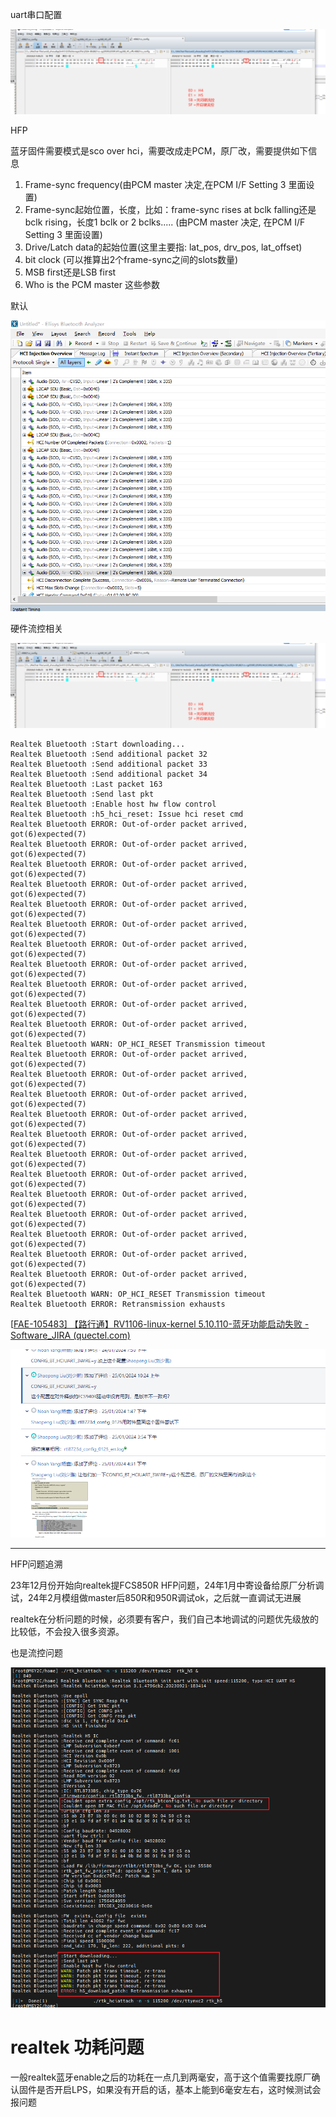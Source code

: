 uart串口配置

![ba49c4b16be1ff441abb5a1177ba042](./img/ba49c4b16be1ff441abb5a1177ba042.png)



HFP

蓝牙固件需要模式是sco over hci，需要改成走PCM，原厂改，需要提供如下信息

1.	Frame-sync frequency(由PCM master 决定,在PCM I/F Setting 3 里面设置)
2.	Frame-sync起始位置，长度，比如：frame-sync rises at bclk falling还是bclk rising，长度1 bclk or 2 bclks..... (由PCM master 决定, 在PCM I/F Setting 3 里面设置)
3.	Drive/Latch data的起始位置(这里主要指: lat_pos, drv_pos, lat_offset)
4.	bit clock (可以推算出2个frame-sync之间的slots数量)
5.	MSB first还是LSB first
6.	Who is the PCM master
这些参数

默认

<img src="./img/a59124d3b41c8f1673258b54154839c.png" alt="a59124d3b41c8f1673258b54154839c" style="zoom: 80%;" />



硬件流控相关

![1314a9aefceb12b9f2678b525474b1c](./img/1314a9aefceb12b9f2678b525474b1c.png)

```
Realtek Bluetooth :Start downloading...
Realtek Bluetooth :Send additional packet 32
Realtek Bluetooth :Send additional packet 33
Realtek Bluetooth :Send additional packet 34
Realtek Bluetooth :Last packet 163
Realtek Bluetooth :Send last pkt
Realtek Bluetooth :Enable host hw flow control
Realtek Bluetooth :h5_hci_reset: Issue hci reset cmd
Realtek Bluetooth ERROR: Out-of-order packet arrived, got(6)expected(7)
Realtek Bluetooth ERROR: Out-of-order packet arrived, got(6)expected(7)
Realtek Bluetooth ERROR: Out-of-order packet arrived, got(6)expected(7)
Realtek Bluetooth ERROR: Out-of-order packet arrived, got(6)expected(7)
Realtek Bluetooth ERROR: Out-of-order packet arrived, got(6)expected(7)
Realtek Bluetooth ERROR: Out-of-order packet arrived, got(6)expected(7)
Realtek Bluetooth ERROR: Out-of-order packet arrived, got(6)expected(7)
Realtek Bluetooth ERROR: Out-of-order packet arrived, got(6)expected(7)
Realtek Bluetooth ERROR: Out-of-order packet arrived, got(6)expected(7)
Realtek Bluetooth ERROR: Out-of-order packet arrived, got(6)expected(7)
Realtek Bluetooth ERROR: Out-of-order packet arrived, got(6)expected(7)
Realtek Bluetooth WARN: OP_HCI_RESET Transmission timeout
Realtek Bluetooth ERROR: Out-of-order packet arrived, got(6)expected(7)
Realtek Bluetooth ERROR: Out-of-order packet arrived, got(6)expected(7)
Realtek Bluetooth ERROR: Out-of-order packet arrived, got(6)expected(7)
Realtek Bluetooth ERROR: Out-of-order packet arrived, got(6)expected(7)
Realtek Bluetooth ERROR: Out-of-order packet arrived, got(6)expected(7)
Realtek Bluetooth ERROR: Out-of-order packet arrived, got(6)expected(7)
Realtek Bluetooth ERROR: Out-of-order packet arrived, got(6)expected(7)
Realtek Bluetooth ERROR: Out-of-order packet arrived, got(6)expected(7)
Realtek Bluetooth ERROR: Out-of-order packet arrived, got(6)expected(7)
Realtek Bluetooth ERROR: Out-of-order packet arrived, got(6)expected(7)
Realtek Bluetooth ERROR: Out-of-order packet arrived, got(6)expected(7)
Realtek Bluetooth ERROR: Out-of-order packet arrived, got(6)expected(7)
Realtek Bluetooth WARN: OP_HCI_RESET Transmission timeout
Realtek Bluetooth ERROR: Retransmission exhausts
```

[[FAE-105483\] 【路行通】RV1106-linux-kernel 5.10.110-蓝牙功能启动失败 - Software_JIRA (quectel.com)](https://ticket.quectel.com/browse/FAE-105483)

![image-20240828150419539](./img/image-20240828150419539.png)



---



HFP问题追溯

23年12月份开始向realtek提FCS850R HFP问题，24年1月中寄设备给原厂分析调试，24年2月模组做master后850R和950R调试ok，之后就一直调试无进展



realtek在分析问题的时候，必须要有客户，我们自己本地调试的问题优先级放的比较低，不会投入很多资源。



也是流控问题

![c1917ce52116b76fd1d45ae256d787b](./img/c1917ce52116b76fd1d45ae256d787b.png)



# realtek 功耗问题

一般realtek蓝牙enable之后的功耗在一点几到两毫安，高于这个值需要找原厂确认固件是否开启LPS，如果没有开启的话，基本上能到6毫安左右，这时候测试会报问题

